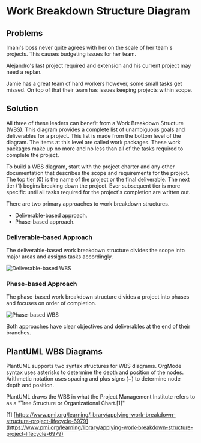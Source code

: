 # Work Breakdown Structure Diagram

## Problems

Imani's boss never quite agrees with her on the scale of her team's projects. This causes budgeting issues for her team.

Alejandro's last project required and extension and his current project may need a replan.

Jamie has a great team of hard workers however, some small tasks get missed. On top of that their team has issues keeping projects within scope.

## Solution

All three of these leaders can benefit from a Work Breakdown Structure (WBS). This diagram provides a complete list of unambiguous goals and deliverables for a project. This list is made from the bottom level of the diagram. The items at this level are called work packages. These work packages make up no more and no less than all of the tasks required to complete the project.

To build a WBS diagram, start with the project charter and any other documentation that describes the scope and requirements for the project. The top tier (0) is the name of the project or the final deliverable. The next tier (1) begins breaking down the project. Ever subsequent tier is more specific until all tasks required for the project's completion are written out.&#x20;

There are two primary approaches to work breakdown structures.&#x20;

* Deliverable-based approach.
* Phase-based approach.

### Deliverable-based Approach

The deliverable-based work breakdown structure divides the scope into major areas and assigns tasks accordingly.

![Deliverable-based WBS](<../../../../../.gitbook/assets/PB\&J\_Deliverable (1).png>)

### Phase-based Approach

The phase-based work breakdown structure divides a project into phases and focuses on order of completion.

![Phase-based WBS](../../../../../.gitbook/assets/PB\&J\_Phase.png)

Both approaches have clear objectives and deliverables at the end of their branches.

## PlantUML WBS Diagrams

PlantUML supports two syntax structures for WBS diagrams. OrgMode syntax uses asterisks to determine the depth and position of the nodes. Arithmetic notation uses spacing and plus signs (+) to determine node depth and position.

PlantUML draws the WBS in what the Project Management Institute refers to as a "Tree Structure or Organizational Chart.\[1]"&#x20;







\[1] [https://www.pmi.org/learning/library/applying-work-breakdown-structure-project-lifecycle-6979](https://www.pmi.org/learning/library/applying-work-breakdown-structure-project-lifecycle-6979)



